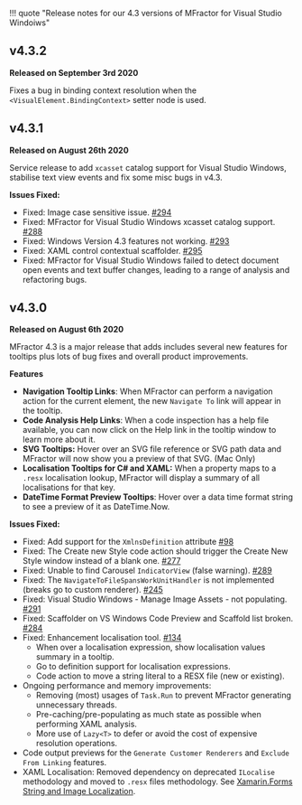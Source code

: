 !!! quote "Release notes for our 4.3 versions of MFractor for Visual Studio Windoiws"

## v4.3.2

**Released on September 3rd 2020**

Fixes a bug in binding context resolution when the `<VisualElement.BindingContext>` setter node is used.

## v4.3.1

**Released on August 26th 2020**

Service release to add `xcasset` catalog support for Visual Studio Windows, stabilise text view events and fix some misc bugs in v4.3.

**Issues Fixed:**

 * Fixed: Image case sensitive issue. [#294](https://github.com/mfractor/mfractor-feedback/issues/294)
 * Fixed: MFractor for Visual Studio Windows xcasset catalog support. [#288](https://github.com/mfractor/mfractor-feedback/issues/288)
 * Fixed: Windows Version 4.3 features not working. [#293](https://github.com/mfractor/mfractor-feedback/issues/293)
 * Fixed: XAML control contextual scaffolder. [#295](https://github.com/mfractor/mfractor-feedback/issues/295)
 * Fixed: MFractor for Visual Studio Windows failed to detect document open events and text buffer changes, leading to a range of analysis and refactoring bugs.

## v4.3.0

**Released on August 6th 2020**

MFractor 4.3 is a major release that adds includes several new features for tooltips plus lots of bug fixes and overall product improvements.

**Features**

 * **Navigation Tooltip Links**: When MFractor can perform a navigation action for the current element, the new `Navigate To` link will appear in the tooltip.
 * **Code Analysis Help Links**: When a code inspection has a help file available, you can now click on the Help link in the tooltip window to learn more about it.
 * **SVG Tooltips:** Hover over an SVG file reference or SVG path data and MFractor will now show you a preview of that SVG. (Mac Only)
 * **Localisation Tooltips for C# and XAML:** When a property maps to a `.resx` localisation lookup, MFractor will display a summary of all localisations for that key.
 * **DateTime Format Preview Tooltips**: Hover over a data time format string to see a preview of it as DateTime.Now.

 **Issues Fixed:**

  * Fixed: Add support for the `XmlnsDefinition` attribute [#98](https://github.com/mfractor/mfractor-feedback/issues/98)
  * Fixed: The Create new Style code action should trigger the Create New Style window instead of a blank one. [#277](https://github.com/mfractor/mfractor-feedback/issues/277)
  * Fixed: Unable to find Carousel `IndicatorView` (false warning). [#289](https://github.com/mfractor/mfractor-feedback/issues/289)
  * Fixed: The `NavigateToFileSpansWorkUnitHandler` is not implemented (breaks go to custom renderer). [#245](https://github.com/mfractor/mfractor-feedback/issues/245)
  * Fixed: Visual Studio Windows - Manage Image Assets - not populating. [#291](https://github.com/mfractor/mfractor-feedback/issues/291)
  * Fixed: Scaffolder on VS Windows Code Preview and Scaffold list broken. [#284](https://github.com/mfractor/mfractor-feedback/issues/284)
  * Fixed: Enhancement localisation tool. [#134](https://github.com/mfractor/mfractor-feedback/issues/134)
     * When over a localisation expression, show localisation values summary in a tooltip.
     * Go to definition support for localisation expressions.
     * Code action to move a string literal to a RESX file (new or existing).
  * Ongoing performance and memory improvements:
     * Removing (most) usages of `Task.Run` to prevent MFractor generating unnecessary threads.
     * Pre-caching/pre-populating as much state as possible when performing XAML analysis.
     * More use of `Lazy<T>` to defer or avoid the cost of expensive resolution operations.
  * Code output previews for the `Generate Customer Renderers` and `Exclude From Linking` features.
  * XAML Localisation: Removed dependency on deprecated `ILocalise` methodology and moved to `.resx` files methodology. See [Xamarin.Forms String and Image Localization](https://docs.microsoft.com/en-us/xamarin/xamarin-forms/app-fundamentals/localization/text?pivots=macos).
